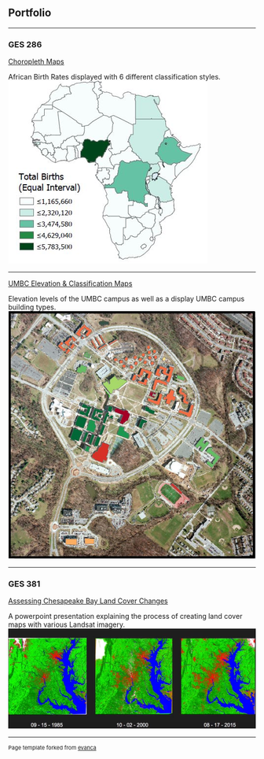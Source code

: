 ## Portfolio

---

### GES 286 

[Choropleth Maps](/projects/project1)

African Birth Rates displayed with 6 different classification styles. 
[<img src="images/choropleth.JPG?raw=true"/>](/projects/project1)

---
[UMBC Elevation & Classification Maps](/projects/project2)

Elevation levels of the UMBC campus as well as a display UMBC campus building types.
[<img src="images/class286.JPG?raw=true"/>](/projects/project1)

---

### GES 381

[Assessing Chesapeake Bay Land Cover Changes](/projects/project3)

A powerpoint presentation explaining the process of creating land cover maps with various Landsat imagery.
[<img src="images/chesapeake_landcover_changes.JPG?raw=true"/>](/projects/project3)



---
<p style="font-size:11px">Page template forked from <a href="https://github.com/evanca/quick-portfolio">evanca</a></p>
<!-- Remove above link if you don't want to attibute -->
